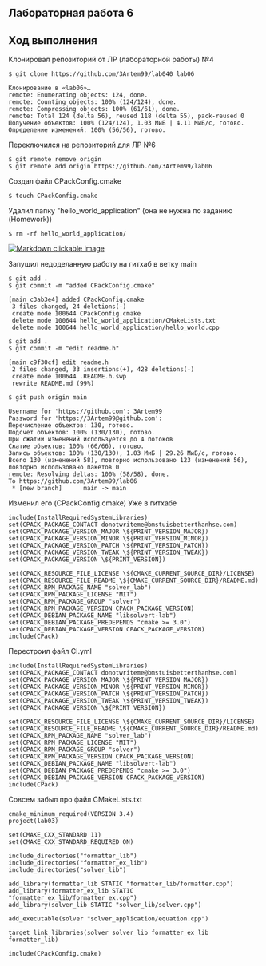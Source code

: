 ## Лабораторная работа 6

## Ход выполнения

Клонировал репозиторий от ЛР (лабораторной работы)  №4

```console
$ git clone https://github.com/3Artem99/lab040 lab06
```

```console
Клонирование в «lab06»…
remote: Enumerating objects: 124, done.
remote: Counting objects: 100% (124/124), done.
remote: Compressing objects: 100% (61/61), done.
remote: Total 124 (delta 56), reused 118 (delta 55), pack-reused 0
Получение объектов: 100% (124/124), 1.03 МиБ | 4.11 МиБ/с, готово.
Определение изменений: 100% (56/56), готово.
```

Переключился на репозиторий для ЛР №6
```console
$ git remote remove origin
$ git remote add origin https://github.com/3Artem99/lab06
```

Создал файл CPackConfig.cmake

```console
$ touch CPackConfig.cmake
```
Удалил папку "hello_world_application" (она не нужна по заданию (Homework))

```console 
$ rm -rf hello_world_application/
```
[![Markdown clickable image](/images/markdown.png "Click me!")]([https://google.com](https://github.com/tp-labs/lab06))

Запушил недоделанную работу на гитхаб в ветку main

```console
$ git add .
$ git commit -m "added CPackConfig.cmake"
```

```console
[main c3ab3e4] added CPackConfig.cmake
 3 files changed, 24 deletions(-)
 create mode 100644 CPackConfig.cmake
 delete mode 100644 hello_world_application/CMakeLists.txt
 delete mode 100644 hello_world_application/hello_world.cpp
```

```console
$ git add .
$ git commit -m "edit readme.h"
```

```console
[main c9f30cf] edit readme.h
 2 files changed, 33 insertions(+), 428 deletions(-)
 create mode 100644 .README.h.swp
 rewrite README.md (99%)
```

```console
$ git push origin main
```

```console
Username for 'https://github.com': 3Artem99
Password for 'https://3Artem99@github.com': 
Перечисление объектов: 130, готово.
Подсчет объектов: 100% (130/130), готово.
При сжатии изменений используется до 4 потоков
Сжатие объектов: 100% (66/66), готово.
Запись объектов: 100% (130/130), 1.03 МиБ | 29.26 МиБ/с, готово.
Всего 130 (изменений 58), повторно использовано 123 (изменений 56), повторно использовано пакетов 0
remote: Resolving deltas: 100% (58/58), done.
To https://github.com/3Artem99/lab06
 * [new branch]      main -> main
```

Изменил его (CPackConfig.cmake)
Уже в гитхабе

```console
include(InstallRequiredSystemLibraries)
set(CPACK_PACKAGE_CONTACT donotwriteme@bmstuisbetterthanhse.com)
set(CPACK_PACKAGE_VERSION_MAJOR \${PRINT_VERSION_MAJOR})
set(CPACK_PACKAGE_VERSION_MINOR \${PRINT_VERSION_MINOR})
set(CPACK_PACKAGE_VERSION_PATCH \${PRINT_VERSION_PATCH})
set(CPACK_PACKAGE_VERSION_TWEAK \${PRINT_VERSION_TWEAK})
set(CPACK_PACKAGE_VERSION \${PRINT_VERSION})

set(CPACK_RESOURCE_FILE_LICENSE \${CMAKE_CURRENT_SOURCE_DIR}/LICENSE)
set(CPACK_RESOURCE_FILE_README \${CMAKE_CURRENT_SOURCE_DIR}/README.md)
set(CPACK_RPM_PACKAGE_NAME "solver_lab")
set(CPACK_RPM_PACKAGE_LICENSE "MIT")
set(CPACK_RPM_PACKAGE_GROUP "solver")
set(CPACK_RPM_PACKAGE_VERSION CPACK_PACKAGE_VERSION)
set(CPACK_DEBIAN_PACKAGE_NAME "libsolvert-lab")
set(CPACK_DEBIAN_PACKAGE_PREDEPENDS "cmake >= 3.0")
set(CPACK_DEBIAN_PACKAGE_VERSION CPACK_PACKAGE_VERSION)
include(CPack)
```

Перестроил файл CI.yml

```console
include(InstallRequiredSystemLibraries)
set(CPACK_PACKAGE_CONTACT donotwriteme@bmstuisbetterthanhse.com)
set(CPACK_PACKAGE_VERSION_MAJOR \${PRINT_VERSION_MAJOR})
set(CPACK_PACKAGE_VERSION_MINOR \${PRINT_VERSION_MINOR})
set(CPACK_PACKAGE_VERSION_PATCH \${PRINT_VERSION_PATCH})
set(CPACK_PACKAGE_VERSION_TWEAK \${PRINT_VERSION_TWEAK})
set(CPACK_PACKAGE_VERSION \${PRINT_VERSION})

set(CPACK_RESOURCE_FILE_LICENSE \${CMAKE_CURRENT_SOURCE_DIR}/LICENSE)
set(CPACK_RESOURCE_FILE_README \${CMAKE_CURRENT_SOURCE_DIR}/README.md)
set(CPACK_RPM_PACKAGE_NAME "solver_lab")
set(CPACK_RPM_PACKAGE_LICENSE "MIT")
set(CPACK_RPM_PACKAGE_GROUP "solver")
set(CPACK_RPM_PACKAGE_VERSION CPACK_PACKAGE_VERSION)
set(CPACK_DEBIAN_PACKAGE_NAME "libsolvert-lab")
set(CPACK_DEBIAN_PACKAGE_PREDEPENDS "cmake >= 3.0")
set(CPACK_DEBIAN_PACKAGE_VERSION CPACK_PACKAGE_VERSION)
include(CPack)
```

Совсем забыл про файл CMakeLists.txt

```console
cmake_minimum_required(VERSION 3.4)
project(lab03)

set(CMAKE_CXX_STANDARD 11)
set(CMAKE_CXX_STANDARD_REQUIRED ON)

include_directories("formatter_lib")
include_directories("formatter_ex_lib")
include_directories("solver_lib")

add_library(formatter_lib STATIC "formatter_lib/formatter.cpp")
add_library(formatter_ex_lib STATIC "formatter_ex_lib/formatter_ex.cpp")
add_library(solver_lib STATIC "solver_lib/solver.cpp")

add_executable(solver "solver_application/equation.cpp")

target_link_libraries(solver solver_lib formatter_ex_lib formatter_lib)

include(CPackConfig.cmake)
```
